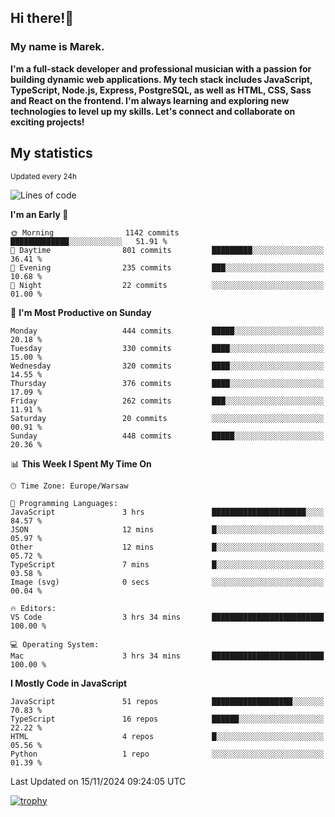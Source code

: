 ## Hi there!👋 ##
### My name is Marek. ###

**I'm a full-stack developer and professional musician with a passion for building dynamic web applications. My tech stack includes JavaScript, TypeScript, Node.js, Express, PostgreSQL, as well as HTML, CSS, Sass and React on the frontend. I'm always learning and exploring new technologies to level up my skills. Let's connect and collaborate on exciting projects!**

## My statistics ##
<sub>Updated every 24h</sub>
<!--START_SECTION:waka-->
![Lines of code](https://img.shields.io/badge/From%20Hello%20World%20I%27ve%20Written-35.9%20thousand%20lines%20of%20code-blue)

**I'm an Early 🐤** 

```text
🌞 Morning                1142 commits        █████████████░░░░░░░░░░░░   51.91 % 
🌆 Daytime                801 commits         █████████░░░░░░░░░░░░░░░░   36.41 % 
🌃 Evening                235 commits         ███░░░░░░░░░░░░░░░░░░░░░░   10.68 % 
🌙 Night                  22 commits          ░░░░░░░░░░░░░░░░░░░░░░░░░   01.00 % 
```
📅 **I'm Most Productive on Sunday** 

```text
Monday                   444 commits         █████░░░░░░░░░░░░░░░░░░░░   20.18 % 
Tuesday                  330 commits         ████░░░░░░░░░░░░░░░░░░░░░   15.00 % 
Wednesday                320 commits         ████░░░░░░░░░░░░░░░░░░░░░   14.55 % 
Thursday                 376 commits         ████░░░░░░░░░░░░░░░░░░░░░   17.09 % 
Friday                   262 commits         ███░░░░░░░░░░░░░░░░░░░░░░   11.91 % 
Saturday                 20 commits          ░░░░░░░░░░░░░░░░░░░░░░░░░   00.91 % 
Sunday                   448 commits         █████░░░░░░░░░░░░░░░░░░░░   20.36 % 
```


📊 **This Week I Spent My Time On** 

```text
🕑︎ Time Zone: Europe/Warsaw

💬 Programming Languages: 
JavaScript               3 hrs               █████████████████████░░░░   84.57 % 
JSON                     12 mins             █░░░░░░░░░░░░░░░░░░░░░░░░   05.97 % 
Other                    12 mins             █░░░░░░░░░░░░░░░░░░░░░░░░   05.72 % 
TypeScript               7 mins              █░░░░░░░░░░░░░░░░░░░░░░░░   03.58 % 
Image (svg)              0 secs              ░░░░░░░░░░░░░░░░░░░░░░░░░   00.04 % 

🔥 Editors: 
VS Code                  3 hrs 34 mins       █████████████████████████   100.00 % 

💻 Operating System: 
Mac                      3 hrs 34 mins       █████████████████████████   100.00 % 
```

**I Mostly Code in JavaScript** 

```text
JavaScript               51 repos            ██████████████████░░░░░░░   70.83 % 
TypeScript               16 repos            ██████░░░░░░░░░░░░░░░░░░░   22.22 % 
HTML                     4 repos             █░░░░░░░░░░░░░░░░░░░░░░░░   05.56 % 
Python                   1 repo              ░░░░░░░░░░░░░░░░░░░░░░░░░   01.39 % 
```




 Last Updated on 15/11/2024 09:24:05 UTC
<!--END_SECTION:waka-->
[![trophy](https://github-profile-trophy.vercel.app/?username=ryo-ma&theme=onedark)](https://github.com/ryo-ma/github-profile-trophy)
<!--
**MarekSax/MarekSax** is a ✨ _special_ ✨ repository because its `README.md` (this file) appears on your GitHub profile.

Here are some ideas to get you started:

- 🔭 I’m currently working on ...
- 🌱 I’m currently learning ...
- 👯 I’m looking to collaborate on ...
- 🤔 I’m looking for help with ...
- 💬 Ask me about ...
- 📫 How to reach me: ...
- 😄 Pronouns: ...
- ⚡ Fun fact: ...
-->
